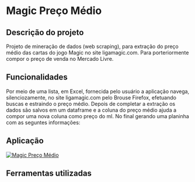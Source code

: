 # Magic Preço Médio
## Descrição do projeto
Projeto de mineração de dados (web scraping), para extração do preço médio das cartas do jogo Magic no site ligamagic.com. Para porteriormente compor o preço de venda no Mercado Livre. 

## Funcionalidades
Por meio de uma lista, em Excel, fornecida pelo usuário a aplicação navega, silenciozamente, no site ligamagic.com pelo Brouse Firefox, efetuando buscas e estraindo o preço médio. Depois de completar a extração os dados são salvos em um dataframe e a coluna do preço médio ajuda a compor uma nova coluna como preço do ml. No final gerando uma planinha com as seguntes informações:  

## Aplicação

[![Magic Preço Médio](http://i.imgur.com/Ot5DWAW.png)](https://youtu.be/peFd9ntvmXQ "Magic Preço Médio")

## Ferramentas utilizadas
